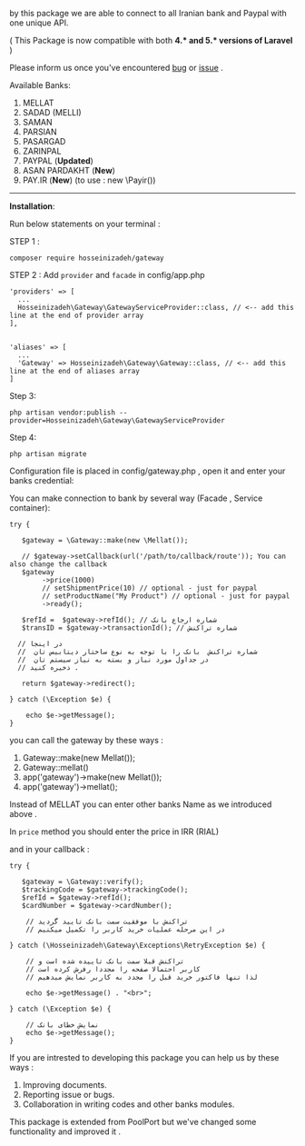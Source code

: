 
by this  package we are able to connect to all Iranian bank and Paypal with one unique API.

( This Package is now compatible with both **4.\* and 5.\* versions of Laravel** )

Please inform us once you've encountered [bug](https://github.com/hosseinizadeh/gateway/issues) or [issue](https://github.com/hosseinizadeh/gateway/issues)  .

Available Banks:
 1. MELLAT
 2. SADAD (MELLI)
 3. SAMAN
 4. PARSIAN
 5. PASARGAD
 6. ZARINPAL
 7. PAYPAL (**Updated**)
 8. ASAN PARDAKHT (**New**)
 9. PAY.IR (**New**) (to use : new \Payir())
----------


**Installation**:

Run below statements on your terminal :

STEP 1 : 

    composer require hosseinizadeh/gateway
    
STEP 2 : Add `provider` and `facade` in config/app.php

    'providers' => [
      ...
      Hosseinizadeh\Gateway\GatewayServiceProvider::class, // <-- add this line at the end of provider array
    ],


    'aliases' => [
      ...
      'Gateway' => Hosseinizadeh\Gateway\Gateway::class, // <-- add this line at the end of aliases array
    ]

Step 3:  

    php artisan vendor:publish --provider=Hosseinizadeh\Gateway\GatewayServiceProvider

Step 4: 

    php artisan migrate


Configuration file is placed in config/gateway.php , open it and enter your banks credential:

You can make connection to bank by several way (Facade , Service container):

    try {
       
       $gateway = \Gateway::make(new \Mellat());

       // $gateway->setCallback(url('/path/to/callback/route')); You can also change the callback
       $gateway
            ->price(1000)
            // setShipmentPrice(10) // optional - just for paypal
            // setProductName("My Product") // optional - just for paypal
            ->ready();

       $refId =  $gateway->refId(); // شماره ارجاع بانک
       $transID = $gateway->transactionId(); // شماره تراکنش

      // در اینجا
      //  شماره تراکنش  بانک را با توجه به نوع ساختار دیتابیس تان 
      //  در جداول مورد نیاز و بسته به نیاز سیستم تان
      // ذخیره کنید .
      
       return $gateway->redirect();
       
    } catch (\Exception $e) {
       
       	echo $e->getMessage();
    }

you can call the gateway by these ways :
 1. Gateway::make(new Mellat());
 1. Gateway::mellat()
 2. app('gateway')->make(new Mellat());
 3. app('gateway')->mellat();

Instead of MELLAT you can enter other banks Name as we introduced above .

In `price` method you should enter the price in IRR (RIAL) 

and in your callback :

    try { 
       
       $gateway = \Gateway::verify();
       $trackingCode = $gateway->trackingCode();
       $refId = $gateway->refId();
       $cardNumber = $gateway->cardNumber();
       
        // تراکنش با موفقیت سمت بانک تایید گردید
        // در این مرحله عملیات خرید کاربر را تکمیل میکنیم
    
    } catch (\Hosseinizadeh\Gateway\Exceptions\RetryException $e) {
    
        // تراکنش قبلا سمت بانک تاییده شده است و
        // کاربر احتمالا صفحه را مجددا رفرش کرده است
        // لذا تنها فاکتور خرید قبل را مجدد به کاربر نمایش میدهیم
        
        echo $e->getMessage() . "<br>";
        
    } catch (\Exception $e) {
       
        // نمایش خطای بانک
        echo $e->getMessage();
    }  

If you are intrested to developing this package you can help us by these ways :

 1. Improving documents.
 2. Reporting issue or bugs.
 3. Collaboration in writing codes and other banks modules.

This package is extended from PoolPort  but we've changed some functionality and improved it .
